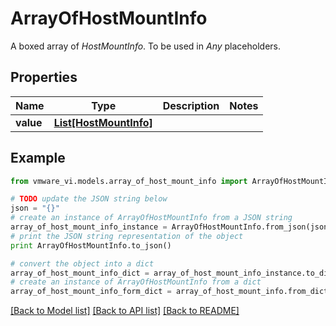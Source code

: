 # ArrayOfHostMountInfo

A boxed array of *HostMountInfo*. To be used in *Any* placeholders. 

## Properties
Name | Type | Description | Notes
------------ | ------------- | ------------- | -------------
**value** | [**List[HostMountInfo]**](HostMountInfo.md) |  | 

## Example

```python
from vmware_vi.models.array_of_host_mount_info import ArrayOfHostMountInfo

# TODO update the JSON string below
json = "{}"
# create an instance of ArrayOfHostMountInfo from a JSON string
array_of_host_mount_info_instance = ArrayOfHostMountInfo.from_json(json)
# print the JSON string representation of the object
print ArrayOfHostMountInfo.to_json()

# convert the object into a dict
array_of_host_mount_info_dict = array_of_host_mount_info_instance.to_dict()
# create an instance of ArrayOfHostMountInfo from a dict
array_of_host_mount_info_form_dict = array_of_host_mount_info.from_dict(array_of_host_mount_info_dict)
```
[[Back to Model list]](../README.md#documentation-for-models) [[Back to API list]](../README.md#documentation-for-api-endpoints) [[Back to README]](../README.md)


